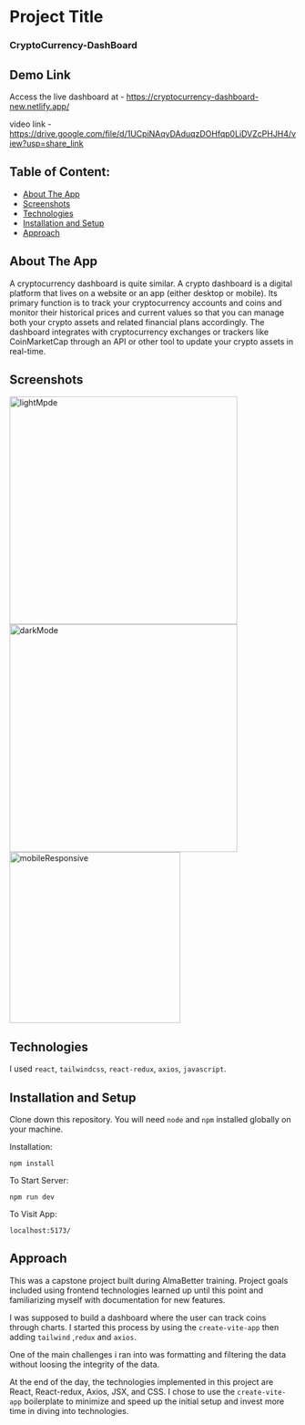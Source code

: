 # Project Title

### CryptoCurrency-DashBoard

## Demo Link 

Access the live dashboard at - https://cryptocurrency-dashboard-new.netlify.app/

video link   -  https://drive.google.com/file/d/1UCpiNAqyDAduqzDOHfqp0LiDVZcPHJH4/view?usp=share_link


## Table of Content:

- [About The App](#about-the-app)
- [Screenshots](#screenshots)
- [Technologies](#technologies)
- [Installation and Setup](#installation-and-setup)
- [Approach](#approach)

## About The App

A cryptocurrency dashboard is quite similar. A crypto dashboard is a
digital platform that lives on a website or an app (either desktop or
mobile). Its primary function is to track your cryptocurrency accounts
and coins and monitor their historical prices and current values so that
you can manage both your crypto assets and related financial plans
accordingly. The dashboard integrates with cryptocurrency exchanges or
trackers like CoinMarketCap through an API or other tool to update your
crypto assets in real-time.

## Screenshots

<img src="https://user-images.githubusercontent.com/37292226/213191342-e3e97251-5fc1-48af-98c8-2b32fd2d827e.png" alt="lightMpde" width="400" >
  <img src="https://user-images.githubusercontent.com/37292226/213191356-47781ea4-1193-4fd2-ae2d-458f23189d3f.PNG" alt="darkMode" width="400" >
 <img src="https://user-images.githubusercontent.com/37292226/213191359-94963288-af72-460a-9ee1-7f5bf11ad17d.PNG" alt="mobileResponsive" width="300">
 
## Technologies

I used `react`, `tailwindcss`, `react-redux`, `axios`, `javascript`.

## Installation and Setup

Clone down this repository. You will need `node` and `npm` installed globally on your machine.

Installation:

`npm install`

To Start Server:

`npm run dev`

To Visit App:

`localhost:5173/`

## Approach

This was a capstone project built during AlmaBetter training. Project goals included using frontend technologies learned up until this point and familiarizing myself with documentation for new features.

I was supposed to build a dashboard where the user can track coins through charts. I started this process by using the `create-vite-app` then adding `tailwind` ,`redux` and `axios`.

One of the main challenges i ran into was formatting and filtering the data without loosing the integrity of the data.

At the end of the day, the technologies implemented in this project are React, React-redux, Axios, JSX, and CSS. I chose to use the `create-vite-app` boilerplate to minimize and speed up the initial setup and invest more time in diving into technologies.
